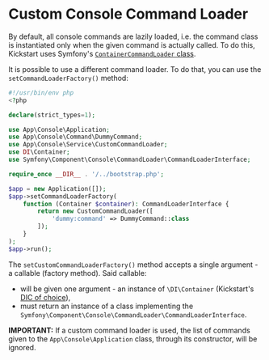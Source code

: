 # Custom Console Command Loader

By default, all console commands are lazily loaded, i.e. the command class is instantiated only when the given command
is actually called. To do this, Kickstart uses Symfony's 
[`ContainerCommandLoader` class](https://symfony.com/doc/5.2/console/lazy_commands.html#containercommandloader). 

It is possible to use a different command loader. To do that, you can use the `setCommandLoaderFactory()` method:

```php
#!/usr/bin/env php
<?php

declare(strict_types=1);

use App\Console\Application;
use App\Console\Command\DummyCommand;
use App\Console\Service\CustomCommandLoader;
use DI\Container;
use Symfony\Component\Console\CommandLoader\CommandLoaderInterface;

require_once __DIR__ . '/../bootstrap.php';

$app = new Application([]);
$app->setCommandLoaderFactory(
    function (Container $container): CommandLoaderInterface {
        return new CustomCommandLoader([
            'dummy:command' => DummyCommand::class
        ]);
    }
);
$app->run();
```

The `setCustomCommandLoaderFactory()` method accepts a single argument - a callable (factory method). Said callable:

* will be given one argument - an instance of `\DI\Container` (Kickstart's 
  [DIC of choice](https://packagist.org/packages/php-di/php-di)),
* must return an instance of a class implementing the `Symfony\Component\Console\CommandLoader\CommandLoaderInterface`.

**IMPORTANT:** If a custom command loader is used, the list of commands given to the `App\Console\Application` class,
through its constructor, will be ignored.
